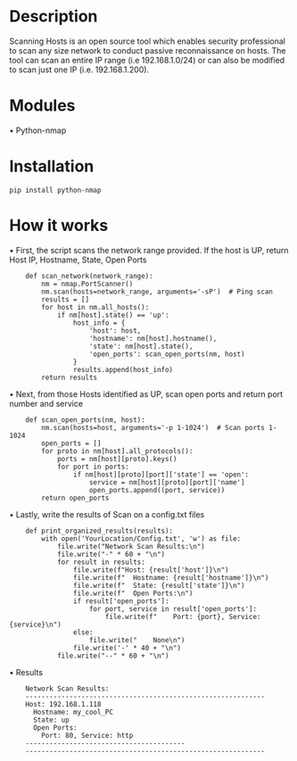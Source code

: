 # Description
Scanning Hosts is an open source tool which enables security professional to scan any size network to conduct passive reconnaissance on hosts. 
The tool can scan an entire IP range (i.e 192.168.1.0/24) or can also be modified to scan just one IP (i.e. 192.168.1.200).
# Modules
•	Python-nmap
# Installation
	pip install python-nmap
# How it works
•	First, the script scans the network range provided. If the host is UP, return Host IP, Hostname, State, Open Ports	

        def scan_network(network_range):
            nm = nmap.PortScanner()
            nm.scan(hosts=network_range, arguments='-sP')  # Ping scan
            results = []
            for host in nm.all_hosts():
                if nm[host].state() == 'up':
                    host_info = {
                        'host': host,
                        'hostname': nm[host].hostname(),
                        'state': nm[host].state(),
                        'open_ports': scan_open_ports(nm, host)
                    }
                    results.append(host_info)
            return results

•	Next, from those Hosts identified as UP, scan open ports and return port number and service
        
        def scan_open_ports(nm, host):
            nm.scan(hosts=host, arguments='-p 1-1024')  # Scan ports 1-1024
            open_ports = []
            for proto in nm[host].all_protocols():
                ports = nm[host][proto].keys()
                for port in ports:
                    if nm[host][proto][port]['state'] == 'open':
                        service = nm[host][proto][port]['name']
                        open_ports.append((port, service))
            return open_ports

•	Lastly, write the results of Scan on a config.txt files

        def print_organized_results(results):
            with open('YourLocation/Config.txt', 'w') as file:
                file.write("Network Scan Results:\n")
                file.write("-" * 60 + "\n")
                for result in results:
                    file.write(f"Host: {result['host']}\n")
                    file.write(f"  Hostname: {result['hostname']}\n")
                    file.write(f"  State: {result['state']}\n")
                    file.write(f"  Open Ports:\n")
                    if result['open_ports']:
                        for port, service in result['open_ports']:
                            file.write(f"    Port: {port}, Service: {service}\n")
                    else:
                        file.write("    None\n")
                    file.write('-' * 40 + "\n")
                file.write("--" * 60 + "\n")
                
•	Results

        Network Scan Results:
        ------------------------------------------------------------
        Host: 192.168.1.118
          Hostname: my_cool_PC
          State: up
          Open Ports:
            Port: 80, Service: http
        ----------------------------------------
        ------------------------------------------------------------
